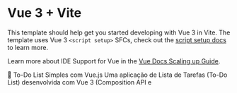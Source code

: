 # Vue 3 + Vite

This template should help get you started developing with Vue 3 in Vite. The template uses Vue 3 `<script setup>` SFCs, check out the [script setup docs](https://v3.vuejs.org/api/sfc-script-setup.html#sfc-script-setup) to learn more.

Learn more about IDE Support for Vue in the [Vue Docs Scaling up Guide](https://vuejs.org/guide/scaling-up/tooling.html#ide-support).




📝 To-Do List Simples com Vue.js
Uma aplicação de Lista de Tarefas (To-Do List) desenvolvida com Vue 3 (Composition API e <script setup>) e Vite, focada em reatividade e simplicidade. Este projeto foi criado com o objetivo de demonstrar as funcionalidades básicas de gerenciamento de estado em Vue, como v-model, v-for e manipulação de eventos.


⚙️ Tecnologias Utilizadas
Vue.js 3: Framework JavaScript progressivo.

Vite: Ferramenta de desenvolvimento e bundler rápido para Vue.

JavaScript: Lógica principal da aplicação.

HTML/CSS: Estrutura e estilização dos componentes.




📦 Funcionalidades:

A aplicação possui as funcionalidades essenciais de uma Lista de Tarefas:

Adicionar Tarefa: Insira o texto no campo de entrada e pressione Enter ou clique no botão Adicionar.

Listar Tarefas: Todas as tarefas ativas e concluídas são exibidas dinamicamente na tela.

Remover Tarefa: Use o botão "Remover" em cada item para excluir a tarefa da lista.

Marcar como Concluída (Toggle): Clique no texto da tarefa para riscá-la e visualmente marcá-la como concluída. Clicar novamente a reativa.

Estilização Minimalista: O design é limpo e direto, usando CSS simples com style scoped.

 SIM empolguei um pouco ai ai